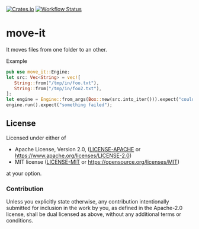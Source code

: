 [![Crates.io](https://img.shields.io/crates/v/move-it.svg)](https://crates.io/crates/move-it)
[![Workflow Status](https://github.com/BigPapa314/move-it-ws/workflows/CI/badge.svg)](https://github.com/BigPapa314/move-it-ws/actions?query=workflow%3A%22CI%22)

# move-it

It moves files from one folder to an other.

Example

```rust
pub use move_it::Engine;
let src: Vec<String> = vec![
   String::from("/tmp/in/foo.txt"),
   String::from("/tmp/in/foo2.txt"),
];
let engine = Engine::from_args(Box::new(src.into_iter())).expect("could not create Engine");
engine.run().expect("something failed");
```

## License

Licensed under either of

* Apache License, Version 2.0, ([LICENSE-APACHE](LICENSE-APACHE) or https://www.apache.org/licenses/LICENSE-2.0)
* MIT license ([LICENSE-MIT](LICENSE-MIT) or https://opensource.org/licenses/MIT)

at your option.

### Contribution

Unless you explicitly state otherwise, any contribution intentionally
submitted for inclusion in the work by you, as defined in the Apache-2.0
license, shall be dual licensed as above, without any additional terms or
conditions.
